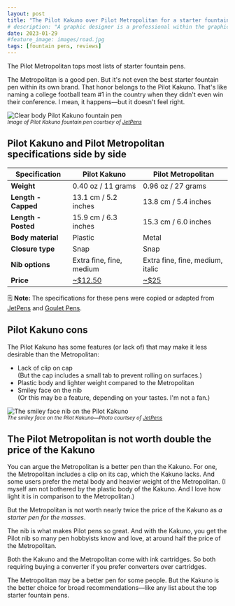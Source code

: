 ```yaml
---
layout: post
title: "The Pilot Kakuno over Pilot Metropolitan for a starter fountain pen"
# description: "A graphic designer is a professional within the graphic design and graphic arts industry."
date: 2023-01-29
#feature_image: images/road.jpg
tags: [fountain pens, reviews]
---
```


The Pilot Metropolitan tops most lists of starter fountain pens. 

The Metropolitan is a good pen. But it's not even the best starter fountain pen within its own brand. That honor belongs to the Pilot Kakuno. <!--more-->That's like naming a college football team #1 in the country when they didn't even win their conference. I mean, it happens—but it doesn't feel right.

![Clear body Pilot Kakuno fountain pen](https://static2.jetpens.com/images/a/000/131/131747.jpg?ba=middle%2Ccenter&balph=3&blend64=aHR0cDovL3d3dy5qZXRwZW5zLmNvbS9pbWFnZXMvYXNzZXRzL3dhdGVybWFyazIucG5n&bm=difference&bs=inherit&mark64=aHR0cDovL3d3dy5qZXRwZW5zLmNvbS9pbWFnZXMvYXNzZXRzL3dhdGVybWFyazEucG5n&markalign=top%2Cright&markalpha=30&markscale=16&q=90&w=600&s=946eaea0e5eaa328fcab786bbb0ce46c)
<br><small>*Image of Pilot Kakuno fountain pen courtsey of [JetPens](https://jetpens.com)*</small>

## Pilot Kakuno and Pilot Metropolitan specifications side by side

| Specification | Pilot Kakuno | Pilot Metropolitan |
| --- | --- | --- |
| **Weight** | 0.40 oz / 11 grams | 0.96 oz / 27 grams |
| **Length - Capped** | 13.1 cm / 5.2 inches | 13.8 cm / 5.4 inches |
| **Length - Posted** | 	15.9 cm / 6.3 inches | 	15.3 cm / 6.0 inches |
| **Body material** | Plastic | Metal |
| **Closure type** | Snap | Snap |
| **Nib options** | Extra fine, fine, medium | Extra fine, fine, medium, italic |
| **Price** | [~$12.50](https://www.jetpens.com/Pilot-Kakuno-Fountain-Pen-Clear-Fine-Nib/pd/21933) | [~$25](https://www.jetpens.com/Pilot-Metropolitan-Fountain-Pen-Black-Plain-Fine-Nib/pd/12075) |

🗒️ **Note:** The specifications for these pens were copied or adapted from [JetPens](https://jetpens.com) and [Goulet Pens](https://gouletpens.com).

## Pilot Kakuno cons
The Pilot Kakuno has some features (or lack of) that may make it less desirable than the Metropolitan:

- Lack of clip on cap <br>
(But the cap includes a small tab to prevent rolling on surfaces.)
- Plastic body and lighter weight compared to the Metropolitan
- Smiley face on the nib <br>
(Or this may be a feature, depending on your tastes. I'm not a fan.)

![The smiley face nib on the Pilot Kakuno](https://static2.jetpens.com/images/a/000/131/131770.jpg?ba=middle%2Ccenter&balph=3&blend64=aHR0cDovL3d3dy5qZXRwZW5zLmNvbS9pbWFnZXMvYXNzZXRzL3dhdGVybWFyazIucG5n&bm=difference&bs=inherit&mark64=aHR0cDovL3d3dy5qZXRwZW5zLmNvbS9pbWFnZXMvYXNzZXRzL3dhdGVybWFyazEucG5n&markalign=top%2Cright&markalpha=30&markscale=16&q=90&w=600&s=0132ba63fccf3279dcc2fdecc2a7ff44)
<br><small>*The smiley face on the Pilot Kakuno—Photo courtsey of [JetPens](https://jetpens.com)*</small>

## The Pilot Metropolitan is not worth double the price of the Kakuno
You can argue the Metropolitan is a better pen than the Kakuno. For one, the Metropolitan includes a clip on its cap, which the Kakuno lacks. And some users prefer the metal body and heavier weight of the Metropolitan. (I myself am not bothered by the plastic body of the Kakuno. And I love how light it is in comparison to the Metropolitan.)

But the Metropolitan is not worth nearly twice the price of the Kakuno as *a starter pen for the masses*. 

The nib is what makes Pilot pens so great. And with the Kakuno, you get the Pilot nib so many pen hobbyists know and love, at around half the price of the Metropolitan.

Both the Kakuno and the Metropolitan come with ink cartridges. So both requiring buying a converter if you prefer converters over cartridges.

The Metropolitan may be a better pen for some people. But the Kakuno is the better choice for broad recommendations—like any list about the top starter fountain pens.
